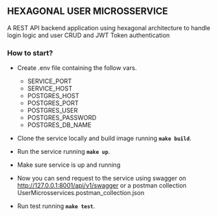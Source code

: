## HEXAGONAL USER MICROSSERVICE

A REST API backend application using hexagonal architecture to handle login logic and user CRUD and JWT Token authentication

### How to start?

* Create .env file containing the follow vars.

  * SERVICE_PORT
  * SERVICE_HOST
  * POSTGRES_HOST
  * POSTGRES_PORT
  * POSTGRES_USER
  * POSTGRES_PASSWORD
  * POSTGRES_DB_NAME

* Clone the service locally and build image running **`make build`**.
* Run the service running **`make up`**.
* Make sure service is up and running
* Now you can send request to the service using swagger on <http://127.0.0.1:8001/api/v1/swagger> or a postman  collection UserMicrosservices.postman_collection.json

* Run test running **`make test`**.

